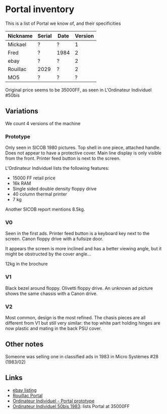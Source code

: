 # Portal inventory

This is a list of Portal we know of, and their specificities

| Nickname | Serial | Date | Version |
| -------- | ------ | ---- | ------- |
| Mickael  | ?      | ?    | 1       |
| Fred     | ?      | 1984 | 2       |
| ebay     | ?      | ?    | 2       |
| Rouillac | 2029   | ?    | 2       |
| MO5      | ?      | ?    | ?       |

Original price seems to be 35000FF, as seen in L'Ordinateur Individuel #50bis

## Variations

We count 4 versions of the machine

### Prototype

Only seen in SICOB 1980 pictures. Top shell in one piece, attached handle. Does not appear to have a protective cover. Main line display is only visible from the front. Printer feed button is next to the screen.

L'Ordinateur Individuel lists the following features:
* 15000 FF retail price
* 16k RAM
* Single sided double density floppy drive
* 40 column thermal printer
* 7 kg

Another SICOB report mentions 8.5kg.

### V0

Seen in the first ads. Printer feed button is a keyboard key next to the screen. Canon floppy drive with a fullsize door.

It appears the screen is more inclined and has a better viewing angle, but it might be obstructed by the cover angle...

12kg in the brochure

### V1

Black bezel around floppy. Olivetti floppy drive.
An unknown ad picture shows the same chassis with a Canon drive.

### V2

Most common, design is the most refined. The chasis pieces are all different from V1 but still very similar: the top white part holding hinges are now plastic and mating in the back PSU cover.

## Other notes

Someone was selling one in classified ads in 1983 in Micro Systèmes #28 (1983/02)

## Links

* [ebay listing](https://www.ebay.com/itm/126401749266)
* [Rouillac Portal](https://www.rouillac.com/fr/lot-441-121055-r2e_ccmc_portal_n2029_c._1981._lun)
* [Ordinateur Individuel - Portal prototype](https://archive.org/details/ord-ind-s1-019/page/122/mode/1up)
* [Ordinateur Individuel 50bis 1983](https://archive.org/details/ord-ind-s1-050bis/page/160/mode/2up?q=CCMC+portal): lists Portal at 35000FF
